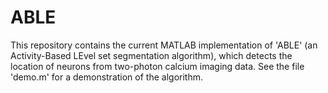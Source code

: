 # ABLE

This repository contains the current MATLAB implementation of 'ABLE' (an Activity-Based LEvel set segmentation algorithm), which detects the location of neurons from two-photon calcium imaging data. See the file 'demo.m' for a demonstration of the algorithm.
